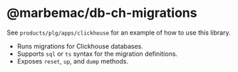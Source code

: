 # @marbemac/db-ch-migrations

See `products/plg/apps/clickhouse` for an example of how to use this library.

- Runs migrations for Clickhouse databases.
- Supports `sql` or `ts` syntax for the migration definitions.
- Exposes `reset`, `up`, and `dump` methods.
